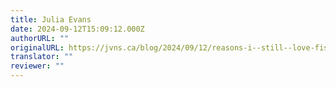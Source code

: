 ```yaml
---
title: Julia Evans
date: 2024-09-12T15:09:12.000Z
authorURL: ""
originalURL: https://jvns.ca/blog/2024/09/12/reasons-i--still--love-fish/
translator: ""
reviewer: ""
---
```


